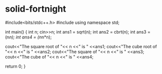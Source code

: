 # solid-fortnight
#include<bits/stdc++.h>
#include<cmath>
using namespace std;

int main()
{
  int n;
  cin>>n;
  int ans1 = sqrt(n);
  int ans2 = cbrt(n);
  int ans3 = (n*n);
  int ans4 = (n*n*n);
  
  cout<<"The square root of "<< n <<" is " <<ans1;
  cout<<"The cube root of "<< n <<" is " <<ans2;
  cout<<"The square  of "<< n <<" is " <<ans3;
  cout<<"The cube of "<< n <<" is " <<ans4;
  
  return 0;
}
